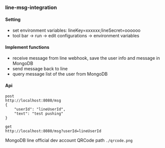 ### line-msg-integration

#### Setting
* set environment variables:
lineKey=xxxxxx;lineSecret=oooooo
* tool bar -> run -> edit configurations -> environment variables

#### Implement functions
* receive message from line webhook, save the user info and message in MongoDB
* send message back to line
* query message list of the user from MongoDB

#### Api
```
post 
http://localhost:8080/msg
{
    "userId": "lineUserId",
    "text": "test pushing"
}

get
http://localhost:8080/msg?userId=lineUserId
```

MongoDB line official dev account QRCode path
```./qrcode.png```
